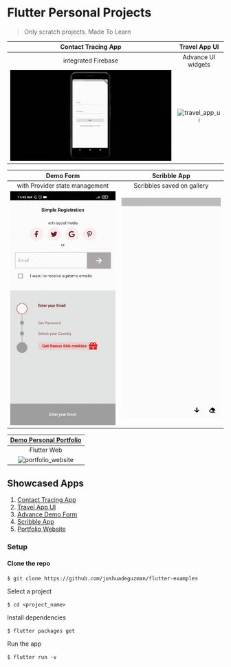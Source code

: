 # Flutter Personal Projects
> Only scratch projects. Made To Learn

|Contact Tracing App |Travel App UI |
|:--------------------:|:--------------:|
|integrated Firebase |Advance UI widgets |
|<img src="https://github.com/raphaelmans/flutter_projects/blob/master/portfolio_assets/gifs/GIF-210224_182843.gif" alt="contact_tracing" />|<img src="https://github.com/raphaelmans/flutter_projects/blob/master/portfolio_assets/gifs/GIF-210224_182647.gif" alt="travel_app_ui"/>|


|Demo Form |Scribble App |
|:--------------------:|:--------------:|
|with Provider state management| Scribbles saved on gallery|
|<img src="https://github.com/raphaelmans/flutter_projects/blob/master/portfolio_assets/gifs/GIF-210225_191435.gif" alt="multi_step_ui" />|<img src="https://github.com/raphaelmans/flutter_projects/blob/master/portfolio_assets/gifs/GIF-210224_182346.gif" alt="simple_scribble" />|


|[Demo Personal Portfolio](https://pixedio-portfolio.vercel.app)|
|:--------------------:|
|Flutter Web|
|<img src="https://github.com/raphaelmans/flutter_projects/blob/master/portfolio_assets/gifs/GIF-210225_194012.gif" alt="portfolio_website" height="500"/>|



## Showcased Apps
1. [Contact Tracing App](https://github.com/raphaelmans/flutter_projects/tree/master/contract_tracing)
2. [Travel App UI](https://github.com/raphaelmans/flutter_projects/tree/master/kickngo)
3. [Advance Demo Form](https://github.com/raphaelmans/flutter_projects/tree/master/multistep_form)
4. [Scribble App](https://github.com/raphaelmans/flutter_projects/tree/master/worlls)
5. [Portfolio Website](https://github.com/raphaelmans/flutter_projects/tree/master/pixedio_portfolio)


### Setup
#### Clone the repo

```
$ git clone https://github.com/joshuadeguzman/flutter-examples
```
Select a project

```
$ cd <project_name>
```

Install dependencies

```
$ flutter packages get
```
Run the app

```
$ flutter run -v
```
